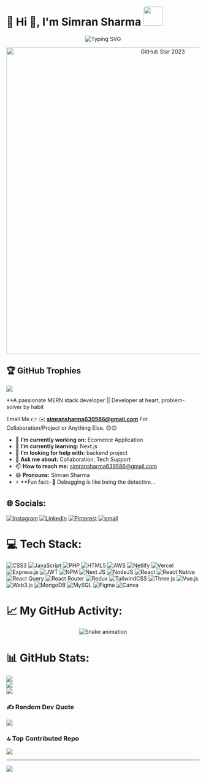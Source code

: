 # 💫 Hi 👋, I'm Simran Sharma   <img src="https://media.giphy.com/media/mGcNjsfWAjY5AEZNw6/giphy.gif" width="50"></h1>

<p align="center">
  <img src="https://readme-typing-svg.demolab.com?font=Fira+Code&weight=500&pause=1000&color=00F7FF&center=true&width=435&lines=Full+Stack+Developer;Let's+build+the+future+together+%F0%9F%9A%80" alt="Typing SVG" />
</p>


<!-- GitHub Star link -->
<p align="center">
  <a href="https://github.com/simsim-sh/">
    <img src="https://github.com/DenverCoder1/DenverCoder1/assets/20955511/ca15be3f-d00b-438e-91f6-fb5568c1f632" alt="GitHub Star 2023" style="height:20vh;"/>
  </a>
</p>


<!-- <img align="right" alt="Coding" width="500" src="https://i.redd.it/n8agw6z2smyb1.gif"> -->

## 🏆 GitHub Trophies
![](https://github-profile-trophy.vercel.app/?username=simsim-sh&theme=radical&no-frame=false&no-bg=true&margin-w=4)

**A passionate MERN stack developer || Developer at heart, problem-solver by habit

Email Me 👉 ✉️ **simransharma639586@gmail.com** For Collaboration/Project or Anything Else. 😊😊

- 🔭 **I’m currently working on:** Ecomerce Application
- 🌱 **I’m currently learning:** Next.js
- 🤔 **I’m looking for help with:** backend project
- 💬 **Ask me about:** Collaboration, Tech Support
- 📫 **How to reach me:** simransharma639586@gmail.com
- 😄 **Pronouns:** Simran Sharma
- ⚡ **Fun fact:-🧠 Debugging is like being the detective...

## 🌐 Socials:
[![Instagram](https://img.shields.io/badge/Instagram-%23E4405F.svg?logo=Instagram&logoColor=white)](https://instagram.com/_sim_sh) [![LinkedIn](https://img.shields.io/badge/LinkedIn-%230077B5.svg?logo=linkedin&logoColor=white)](https://linkedin.com/in/https://www.linkedin.com/in/simran-sharma-9a3aaa26a/) [![Pinterest](https://img.shields.io/badge/Pinterest-%23E60023.svg?logo=Pinterest&logoColor=white)](https://pinterest.com/https://in.pinterest.com/simransharma639586/)  [![email](https://img.shields.io/badge/Email-D14836?logo=gmail&logoColor=white)](mailto:simransharma639586@gmail.com) 

# 💻 Tech Stack:
![CSS3](https://img.shields.io/badge/css3-%231572B6.svg?style=for-the-badge&logo=css3&logoColor=white) ![JavaScript](https://img.shields.io/badge/javascript-%23323330.svg?style=for-the-badge&logo=javascript&logoColor=%23F7DF1E) ![PHP](https://img.shields.io/badge/php-%23777BB4.svg?style=for-the-badge&logo=php&logoColor=white) ![HTML5](https://img.shields.io/badge/html5-%23E34F26.svg?style=for-the-badge&logo=html5&logoColor=white) ![AWS](https://img.shields.io/badge/AWS-%23FF9900.svg?style=for-the-badge&logo=amazon-aws&logoColor=white) ![Netlify](https://img.shields.io/badge/netlify-%23000000.svg?style=for-the-badge&logo=netlify&logoColor=#00C7B7) ![Vercel](https://img.shields.io/badge/vercel-%23000000.svg?style=for-the-badge&logo=vercel&logoColor=white) ![Express.js](https://img.shields.io/badge/express.js-%23404d59.svg?style=for-the-badge&logo=express&logoColor=%2361DAFB) ![JWT](https://img.shields.io/badge/JWT-black?style=for-the-badge&logo=JSON%20web%20tokens) ![NPM](https://img.shields.io/badge/NPM-%23CB3837.svg?style=for-the-badge&logo=npm&logoColor=white) ![Next JS](https://img.shields.io/badge/Next-black?style=for-the-badge&logo=next.js&logoColor=white) ![NodeJS](https://img.shields.io/badge/node.js-6DA55F?style=for-the-badge&logo=node.js&logoColor=white) ![React](https://img.shields.io/badge/react-%2320232a.svg?style=for-the-badge&logo=react&logoColor=%2361DAFB) ![React Native](https://img.shields.io/badge/react_native-%2320232a.svg?style=for-the-badge&logo=react&logoColor=%2361DAFB) ![React Query](https://img.shields.io/badge/-React%20Query-FF4154?style=for-the-badge&logo=react%20query&logoColor=white) ![React Router](https://img.shields.io/badge/React_Router-CA4245?style=for-the-badge&logo=react-router&logoColor=white) ![Redux](https://img.shields.io/badge/redux-%23593d88.svg?style=for-the-badge&logo=redux&logoColor=white) ![TailwindCSS](https://img.shields.io/badge/tailwindcss-%2338B2AC.svg?style=for-the-badge&logo=tailwind-css&logoColor=white) ![Three js](https://img.shields.io/badge/threejs-black?style=for-the-badge&logo=three.js&logoColor=white) ![Vue.js](https://img.shields.io/badge/vue.js-%2335495e.svg?style=for-the-badge&logo=vuedotjs&logoColor=%234FC08D) ![Web3.js](https://img.shields.io/badge/web3.js-F16822?style=for-the-badge&logo=web3.js&logoColor=white) ![MongoDB](https://img.shields.io/badge/MongoDB-%234ea94b.svg?style=for-the-badge&logo=mongodb&logoColor=white) ![MySQL](https://img.shields.io/badge/mysql-4479A1.svg?style=for-the-badge&logo=mysql&logoColor=white) ![Figma](https://img.shields.io/badge/figma-%23F24E1E.svg?style=for-the-badge&logo=figma&logoColor=white) ![Canva](https://img.shields.io/badge/Canva-%2300C4CC.svg?style=for-the-badge&logo=Canva&logoColor=white)


<!-- Snake Game Repo View -->
# 📈 My GitHub Activity:
<div align="center">
  <img src="https://profile-readme-generator.com/assets/snake.svg" alt="Snake animation" />
</div>

# 📊 GitHub Stats:
![](https://github-readme-stats.vercel.app/api?username=simsim-sh&theme=radical&hide_border=false&include_all_commits=true&count_private=false)<br/>
![](https://nirzak-streak-stats.vercel.app/?user=simsim-sh&theme=radical&hide_border=false)<br/>
![](https://github-readme-stats.vercel.app/api/top-langs/?username=simsim-sh&theme=radical&hide_border=false&include_all_commits=true&count_private=false&layout=compact)


### ✍️ Random Dev Quote
![](https://quotes-github-readme.vercel.app/api?type=horizontal&theme=radical)

### 🔝 Top Contributed Repo
![](https://github-contributor-stats.vercel.app/api?username=simsim-sh&limit=5&theme=dark&combine_all_yearly_contributions=true)

---
[![](https://visitcount.itsvg.in/api?id=simsim-sh&icon=0&color=0)](https://visitcount.itsvg.in)

<!-- Proudly created with GPRM ( https://gprm.itsvg.in ) -->
